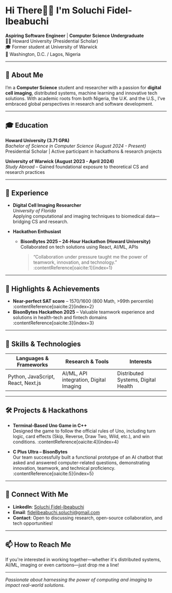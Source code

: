 # Hi There🙋‍♀️ I'm Soluchi Fidel-Ibeabuchi

**Aspiring Software Engineer** | **Computer Science Undergraduate**  
👩‍🎓 Howard University (Presidential Scholar)  
🎓 Former student at University of Warwick  
📍 Washington, D.C. / Lagos, Nigeria

---

## 🚀 About Me
I’m a **Computer Science** student and researcher with a passion for **digital cell imaging**, distributed systems, machine learning and innovative tech solutions. With academic roots from both Nigeria, the U.K. and the U.S., I’ve embraced global perspectives in research and software development.

---

## 🎓 Education

**Howard University (3.71 GPA)**  
*Bachelor of Science in Computer Science (August 2024 - Present)*  
Presidential Scholar | Active participant in hackathons & research projects

**University of Warwick (August 2023 - April 2024)**  
*Study Abroad* – Gained foundational exposure to theoretical CS and research practices

---

## 💼 Experience

- **Digital Cell Imaging Researcher**  
  *University of Florida*  
  Applying computational and imaging techniques to biomedical data—bridging CS and research.

- **Hackathon Enthusiast**  
  - **BisonBytes 2025 – 24‑Hour Hackathon (Howard University)**  
    Collaborated on tech solutions using React, AI/ML, APIs  
    > “Collaboration under pressure taught me the power of teamwork, innovation, and technology.” :contentReference[oaicite:1]{index=1}

---

## 🏅 Highlights & Achievements

- **Near-perfect SAT score** – 1570/1600 (800 Math, >99th percentile) :contentReference[oaicite:2]{index=2}  
- **BisonBytes Hackathon 2025** – Valuable teamwork experience and solutions in health-tech and fintech domains :contentReference[oaicite:3]{index=3}

---

## 🌱 Skills & Technologies

| Languages & Frameworks | Research & Tools       | Interests                         |
|------------------------|------------------------|------------------------------------|
| Python, JavaScript, React, Next.js | AI/ML, API integration, Digital Imaging | Distributed Systems, Digital Health |

---

## 🛠 Projects & Hackathons

- **Terminal-Based Uno Game in C++**  
  Designed the game to follow the official rules of Uno, including turn logic, card effects (Skip, Reverse, Draw Two, Wild, etc.), and win conditions. :contentReference[oaicite:4]{index=4}

- **C Plus Ultra – BisonBytes**  
  Our team successfully built a functional prototype of an AI chatbot that asked and answered computer-related questions, demonstrating innovation, teamwork, and technical proficiency. :contentReference[oaicite:5]{index=5}

---

## 🤝 Connect With Me

- **LinkedIn**: [Soluchi Fidel-Ibeabuchi](https://www.linkedin.com/in/soluchi-fidel-ibeabuchi-71977624a/)
- **Email**: fidelibeabuchi.soluchi@gmail.com  
- **Contact**: Open to discussing research, open-source collaboration, and tech opportunities!

---

## 📫 How to Reach Me

If you're interested in working together—whether it's distributed systems, AI/ML, imaging or even cartoons—just drop me a line!

---

*Passionate about harnessing the power of computing and imaging to impact real-world solutions.*  

